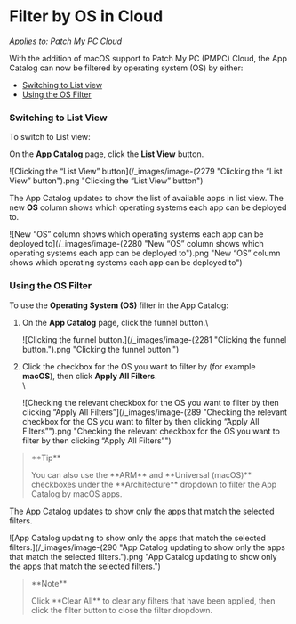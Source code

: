 # Filter by OS in Cloud

_Applies to: Patch My PC Cloud_

With the addition of macOS support to Patch My PC (PMPC) Cloud, the App Catalog can now be filtered by operating system (OS) by either:

* [Switching to List view](filter-by-os-in-cloud.md#switching-to-list-view)
* [Using the OS Filter](filter-by-os-in-cloud.md#using-the-os-filter)

### Switching to List View

To switch to List view:

On the **App Catalog** page, click the **List View** button.

![Clicking the “List View” button](/_images/image-(2279 "Clicking the “List View” button").png "Clicking the “List View” button")

The App Catalog updates to show the list of available apps in list view. The new **OS** column shows which operating systems each app can be deployed to.

![New “OS” column shows which operating systems each app can be deployed to](/_images/image-(2280 "New “OS” column shows which operating systems each app can be deployed to").png "New “OS” column shows which operating systems each app can be deployed to")

### Using the OS Filter

To use the **Operating System (OS)** filter in the App Catalog:

1.  On the **App Catalog** page, click the funnel button.\


    ![Clicking the funnel button.](/_images/image-(2281 "Clicking the funnel button.").png "Clicking the funnel button.")


2.  Click the checkbox for the OS you want to filter by (for example **macOS**), then click **Apply All Filters**.\
    \


    ![Checking the relevant checkbox for the OS you want to filter by then clicking “Apply All Filters”](/_images/image-(289 "Checking the relevant checkbox for the OS you want to filter by then clicking “Apply All Filters”").png "Checking the relevant checkbox for the OS you want to filter by then clicking “Apply All Filters”")

<blockquote class="wp-block-quote">
<p>**Tip**</p>
<p>You can also use the **ARM** and **Universal (macOS)** checkboxes under the **Architecture** dropdown to filter the App Catalog by macOS apps.</p>
</blockquote>

The App Catalog updates to show only the apps that match the selected filters.

![App Catalog updating to show only the apps that match the selected filters.](/_images/image-(290 "App Catalog updating to show only the apps that match the selected filters.").png "App Catalog updating to show only the apps that match the selected filters.")

<blockquote class="wp-block-quote">
<p>**Note**</p>
<p>Click **Clear All** to clear any filters that have been applied, then click the filter button to close the filter dropdown.</p>
</blockquote>